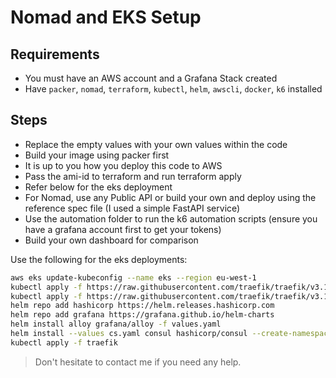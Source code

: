 # Nomad and EKS Setup

## Requirements

- You must have an AWS account and a Grafana Stack created
- Have `packer`, `nomad`, `terraform`, `kubectl`, `helm`, `awscli`, `docker`, `k6` installed

## Steps

- Replace the empty values with your own values within the code
- Build your image using packer first
- It is up to you how you deploy this code to AWS
- Pass the ami-id to terraform and run terraform apply
- Refer below for the eks deployment
- For Nomad, use any Public API or build your own and deploy using the reference spec file (I used a simple FastAPI service)
- Use the automation folder to run the k6 automation scripts (ensure you have a grafana account first to get your tokens)
- Build your own dashboard for comparison

Use the following for the eks deployments:

```sh
aws eks update-kubeconfig --name eks --region eu-west-1
kubectl apply -f https://raw.githubusercontent.com/traefik/traefik/v3.1/docs/content/reference/dynamic-configuration/kubernetes-crd-definition-v1.yml
kubectl apply -f https://raw.githubusercontent.com/traefik/traefik/v3.1/docs/content/reference/dynamic-configuration/kubernetes-crd-rbac.yml
helm repo add hashicorp https://helm.releases.hashicorp.com
helm repo add grafana https://grafana.github.io/helm-charts
helm install alloy grafana/alloy -f values.yaml
helm install --values cs.yaml consul hashicorp/consul --create-namespace --namespace consul
kubectl apply -f traefik
```

> Don't hesitate to contact me if you need any help.
